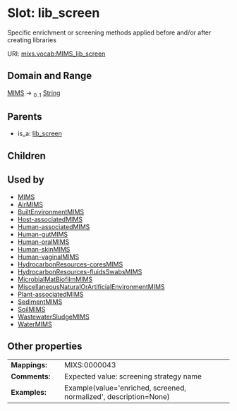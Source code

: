 
# Slot: lib_screen


Specific enrichment or screening methods applied before and/or after creating libraries

URI: [mixs.vocab:MIMS_lib_screen](https://w3id.org/mixs/vocab/MIMS_lib_screen)


## Domain and Range

[MIMS](MIMS.md) &#8594;  <sub>0..1</sub> [String](types/String.md)

## Parents

 *  is_a: [lib_screen](lib_screen.md)

## Children


## Used by

 * [MIMS](MIMS.md)
 * [AirMIMS](AirMIMS.md)
 * [BuiltEnvironmentMIMS](BuiltEnvironmentMIMS.md)
 * [Host-associatedMIMS](Host-associatedMIMS.md)
 * [Human-associatedMIMS](Human-associatedMIMS.md)
 * [Human-gutMIMS](Human-gutMIMS.md)
 * [Human-oralMIMS](Human-oralMIMS.md)
 * [Human-skinMIMS](Human-skinMIMS.md)
 * [Human-vaginalMIMS](Human-vaginalMIMS.md)
 * [HydrocarbonResources-coresMIMS](HydrocarbonResources-coresMIMS.md)
 * [HydrocarbonResources-fluidsSwabsMIMS](HydrocarbonResources-fluidsSwabsMIMS.md)
 * [MicrobialMatBiofilmMIMS](MicrobialMatBiofilmMIMS.md)
 * [MiscellaneousNaturalOrArtificialEnvironmentMIMS](MiscellaneousNaturalOrArtificialEnvironmentMIMS.md)
 * [Plant-associatedMIMS](Plant-associatedMIMS.md)
 * [SedimentMIMS](SedimentMIMS.md)
 * [SoilMIMS](SoilMIMS.md)
 * [WastewaterSludgeMIMS](WastewaterSludgeMIMS.md)
 * [WaterMIMS](WaterMIMS.md)

## Other properties

|  |  |  |
| --- | --- | --- |
| **Mappings:** | | MIXS:0000043 |
| **Comments:** | | Expected value: screening strategy name |
| **Examples:** | | Example(value='enriched, screened, normalized', description=None) |

